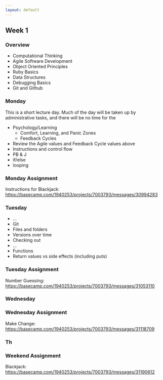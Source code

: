 ```yaml
---
layout: default
---
```


## Week 1

### Overview

* Computational Thinking
* Agile Software Development
* Object Oriented Principles
* Ruby Basics
* Data Structures
* Debugging Basics
* Git and Github

### Monday

This is a short lecture day.  Much of the day will be taken up by administrative tasks, and there will be no time for the

* Psychology/Learning
  * Comfort, Learning, and Panic Zones
    <!-- My job: Keep you at the outer edge of the Learning Zone -->
  * Feedback Cycles
    <!-- Course feedback: Daily reports from you on where you are in the zones. -->
* Review the Agile values and Feedback Cycle values above
* Instructions and control flow
* PB & J
* if/else
* looping

### Monday Assignment

Instructions for Blackjack: https://basecamp.com/1940253/projects/7003793/messages/30994283

### Tuesday

* ...
* Git
* Files and folders
* Versions over time
* Checking out
* ...
* Functions
* Return values vs side effects (including puts)

### Tuesday Assignment

Number Guessing: https://basecamp.com/1940253/projects/7003793/messages/31053110

### Wednesday

### Wednesday Assignment

Make Change: https://basecamp.com/1940253/projects/7003793/messages/31118709

### Th

### Weekend Assignment

Blackjack: https://basecamp.com/1940253/projects/7003793/messages/31190612
